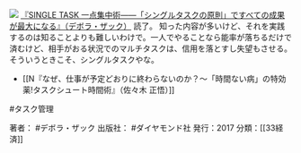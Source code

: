 
[![](https://images-fe.ssl-images-amazon.com/images/I/51jA2hd7k%2BL._SL160_.jpg)](http://www.amazon.co.jp/exec/obidos/ASIN/B074MR67VW/choiyaki81-22/ref=nosim)
[『SINGLE TASK 一点集中術——「シングルタスクの原則」ですべての成果が最大になる』（デボラ・ザック）](http://www.amazon.co.jp/exec/obidos/ASIN/B074MR67VW/choiyaki81-22/ref=nosim)
読了。
知った内容が多いけど、それを実践するのは知ることよりも難しいわけで。一人でやることなら能率が落ちるだけで済むけど、相手がおる状況でのマルチタスクは、信用を落とすし失望もさせる。そういうときこそ、シングルタスクやな。

- [[N『なぜ、仕事が予定どおりに終わらないのか？〜「時間ない病」の特効薬!タスクシュート時間術』（佐々木 正悟）]]

#タスク管理 

著者： #デボラ・ザック 
出版社： #ダイヤモンド社 
発行：2017
分類：[[33経済]]
